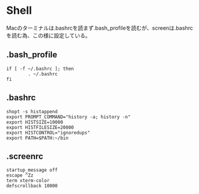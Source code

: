 # Shell

Macのターミナルは.bashrcを読まず.bash_profileを読むが、screenは.bashrcを読む為、この様に設定している。

## .bash_profile
    if [ -f ~/.bashrc ]; then
            . ~/.bashrc
    fi

## .bashrc
    shopt -s histappend
    export PROMPT_COMMAND="history -a; history -n"
    export HISTSIZE=10000
    export HISTFILESIZE=20000
    export HISTCONTROL="ignoredups"
    export PATH=$PATH:~/bin

## .screenrc
    startup_message off
    escape ^Zz
    term xterm-color
    defscrollback 10000
